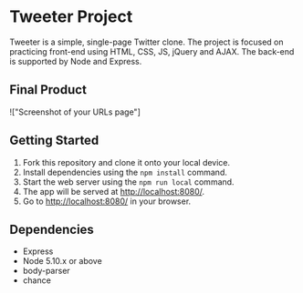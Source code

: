 # Tweeter Project

Tweeter is a simple, single-page Twitter clone. The project is focused on practicing front-end using HTML, CSS, JS, jQuery and AJAX. The back-end is supported by Node and Express.


## Final Product

!["Screenshot of your URLs page"]

## Getting Started

1. Fork this repository and clone it onto your local device.
2. Install dependencies using the `npm install` command.
3. Start the web server using the `npm run local` command.
3. The app will be served at <http://localhost:8080/>.
4. Go to <http://localhost:8080/> in your browser.

## Dependencies

- Express
- Node 5.10.x or above
- body-parser
- chance
